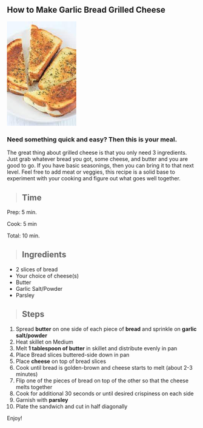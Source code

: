 ﻿## How to Make Garlic Bread Grilled Cheese
![sandwich](sandwich.jpg)
### Need something quick and easy? Then this is your meal.
The great thing about grilled cheese is that you only need 3 ingredients. Just grab whatever bread you got, some cheese, and butter and you are good to go. If you have basic seasonings, then you can bring it to that next level. Feel free to add meat or veggies, this recipe is a solid base to experiment with your cooking and figure out what goes well together.  
>## Time 
Prep: 5 min.

Cook: 5 min

Total: 10 min.
>## Ingredients
 - 2 slices of bread
 - Your choice of cheese(s)
 - Butter
 - Garlic Salt/Powder
 - Parsley 
>## Steps
1. Spread **butter** on one side of each piece of **bread** and sprinkle on **garlic salt/powder**
2. Heat skillet on Medium
3. Melt **1 tablespoon of butter** in skillet and distribute evenly in pan
4. Place Bread slices buttered-side down in pan
5. Place **cheese** on top of bread slices 
6. Cook until bread is golden-brown and cheese starts to melt 
(about 2-3 minutes) 
7. Flip one of the pieces of bread on top of the other so that the cheese melts together
8. Cook for additional 30 seconds or until desired crispiness on each side
9. Garnish with **parsley**
10. Plate the sandwich and cut in half diagonally 

 Enjoy!
